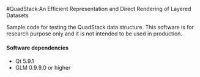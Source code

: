 #QuadStack:An Efficient Representation and Direct Rendering of Layered Datasets

Sample code for testing the QuadStack data structure. This software is for research purpose only and it is not intended to be used in production.

#### Software dependencies

- Qt 5.9.1
- GLM 0.9.9.0 or higher